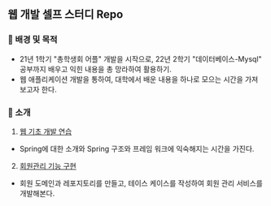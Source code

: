 ## 웹 개발 셀프 스터디 Repo

### 📌 배경 및 목적
- 21년 1학기 "총학생회 어플" 개발을 시작으로, 22년 2학기 "데이터베이스-Mysql" 공부까지 배우고 익힌 내용을 총 망라하여 활용하기.
- 웹 애플리케이션 개발을 통하여, 대학에서 배운 내용을 하나로 모으는 시간을 가져보고자 한다.

### 📌 소개
1. [웹 기초 개발 연습](https://github.com/Tigerfriend1/spring_Java_study/tree/main/ex1-spring)
- Spring에 대한 소개와 Spring 구조와 프레임 워크에 익숙해지는 시간을 가진다.

2. [회원관리 기능 구현](https://github.com/Tigerfriend1/spring_Java_study/tree/main/Member-Management)
- 회원 도메인과 레포지토리를 만들고, 테이스 케이스를 작성하여 회원 관리 서비스를 개발해본다.
